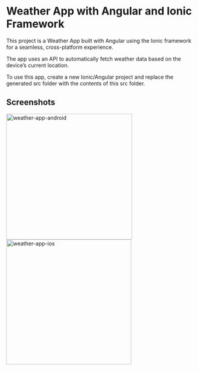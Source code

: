 <h1>Weather App with Angular and Ionic Framework</h1>

<p>This project is a Weather App built with Angular using the Ionic framework for a seamless, cross-platform experience.</p>

<p>The app uses an API to automatically fetch weather data based on the device’s current location.</p>

<p>To use this app, create a new Ionic/Angular project and replace the generated src folder with the contents of this src folder.</p>

<h2>Screenshots</h2>

<img width="333" alt="weather-app-android" src="https://github.com/user-attachments/assets/470af461-6f70-4635-9205-778a4f36489a">
<img width="331" alt="weather-app-ios" src="https://github.com/user-attachments/assets/2687e52a-225f-45ab-869c-55d8f82f7654">
